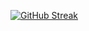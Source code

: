 [![GitHub Streak](https://github-readme-streak-stats.herokuapp.com?user=kunal26das&theme=dracula&hide_border=true&date_format=j%20M%5B%20Y%5D)](https://git.io/streak-stats)
